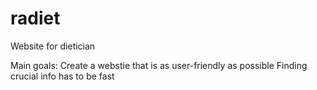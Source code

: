 # radiet
Website for dietician

Main goals:
Create a webstie that is as user-friendly as possible
Finding crucial info has to be fast
